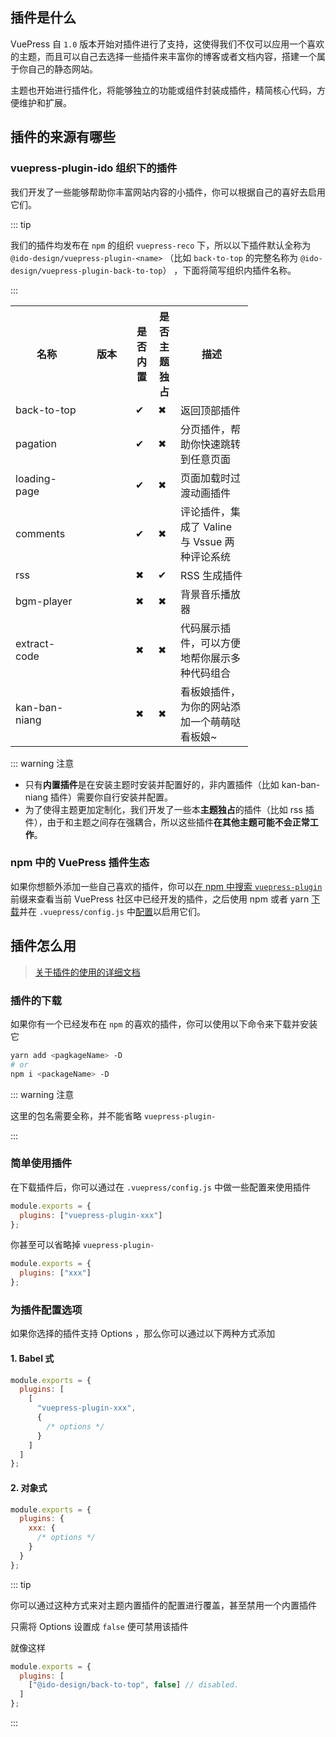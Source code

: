 
## 插件是什么

VuePress 自 `1.0` 版本开始对插件进行了支持，这使得我们不仅可以应用一个喜欢的主题，而且可以自己去选择一些插件来丰富你的博客或者文档内容，搭建一个属于你自己的静态网站。

主题也开始进行插件化，将能够独立的功能或组件封装成插件，精简核心代码，方便维护和扩展。

## 插件的来源有哪些

### vuepress-plugin-ido 组织下的插件

我们开发了一些能够帮助你丰富网站内容的小插件，你可以根据自己的喜好去启用它们。

::: tip

我们的插件均发布在 `npm` 的组织 `vuepress-reco` 下，所以以下插件默认全称为 `@ido-design/vuepress-plugin-<name>` （比如 `back-to-top` 的完整名称为 `@ido-design/vuepress-plugin-back-to-top`） ，下面将简写组织内插件名称。

:::

<table>
  <tr>
    <th style="width:100px">名称</th>
    <th style="width:60px">版本</th>
    <th style="width:20px">是否内置</th>
    <th style="width:20px">是否主题独占</th>
    <th style="width:100px">描述</th>
  </tr>
  <tr>
    <td>
      <a>back-to-top</a>
    </td>
    <td>
      <NpmLink pkg="@ido-design/vuepress-plugin-back-to-top"/>
    </td>
    <td>✔</td>
    <td>✖</td>
    <td>返回顶部插件</td>
  </tr>
  <tr>
    <td>
      <a>pagation</a>
    </td>
    <td>
      <NpmLink pkg="@ido-design/vuepress-plugin-pagation"/>
    </td>
    <td>✔</td>
    <td>✖</td>
    <td>分页插件，帮助你快速跳转到任意页面</td>
  </tr>
  <tr>
    <td>
      <a>loading-page</a>
    </td>
    <td>
      <NpmLink pkg="@ido-design/vuepress-plugin-loading-page"/>
    </td>
    <td>✔</td>
    <td>✖</td>
    <td>页面加载时过渡动画插件</td>
  </tr>
  <tr>
    <td>
      <a>comments</a>
    </td>
    <td>
      <NpmLink pkg="@ido-design/vuepress-plugin-comments"/>
    </td>
    <td>✔</td>
    <td>✖</td>
    <td>评论插件，集成了 Valine 与 Vssue 两种评论系统</td>
  </tr>
  <tr>
    <td>
      <a>rss</a>
    </td>
    <td>
      <NpmLink pkg="@ido-design/vuepress-plugin-rss"/>
    </td>
    <td>✖</td>
    <td>✔</td>
    <td>RSS 生成插件</td>
  </tr>
  <tr>
      <td>
        <a>bgm-player</a>
      </td>
      <td>
        <NpmLink pkg="@ido-design/vuepress-plugin-bgm-player"/>
      </td>
      <td>✖</td>
      <td>✖</td>
      <td>背景音乐播放器</td>
  </tr>
  <tr>
    <td>
      <a>extract-code</a>
    </td>
    <td>
      <NpmLink pkg="@ido-design/vuepress-plugin-extract-code"/>
    </td>
    <td>✖</td>
    <td>✖</td>
    <td>代码展示插件，可以方便地帮你展示多种代码组合</td>
  </tr>
  <tr>
    <td>
    <a>kan-ban-niang</a>
    </td>
    <td>
    <NpmLink pkg="@ido-design/vuepress-plugin-kan-ban-niang"/>
    </td>
    <td>✖</td>
    <td>✖</td>
    <td>看板娘插件，为你的网站添加一个萌萌哒看板娘~</td>
  </tr>
</table>

::: warning 注意

- 只有**内置插件**是在安装主题时安装并配置好的，非内置插件（比如 kan-ban-niang 插件）需要你自行安装并配置。
- 为了使得主题更加定制化，我们开发了一些本**主题独占**的插件（比如 rss 插件），由于和主题之间存在强耦合，所以这些插件**在其他主题可能不会正常工作**。


### npm 中的 VuePress 插件生态

如果你想额外添加一些自己喜欢的插件，你可以[在 npm 中搜索 `vuepress-plugin`](https://www.npmjs.com/search?q=vuepress-plugin) 前缀来查看当前 VuePress 社区中已经开发的插件，之后使用 npm 或者 yarn [下载](#插件的下载)并在 `.vuepress/config.js` 中[配置](#简单使用插件)以启用它们。

## 插件怎么用

> [关于插件的使用的详细文档](https://vuepress.vuejs.org/zh/plugin/using-a-plugin.html)

### 插件的下载

如果你有一个已经发布在 `npm` 的喜欢的插件，你可以使用以下命令来下载并安装它

```bash
yarn add <pagkageName> -D
# or
npm i <packageName> -D
```

::: warning 注意

这里的包名需要全称，并不能省略 `vuepress-plugin-`

:::

### 简单使用插件

在下载插件后，你可以通过在 `.vuepress/config.js` 中做一些配置来使用插件

```javascript
module.exports = {
  plugins: ["vuepress-plugin-xxx"]
};
```

你甚至可以省略掉 `vuepress-plugin-`

```javascript
module.exports = {
  plugins: ["xxx"]
};
```

### 为插件配置选项

如果你选择的插件支持 Options ，那么你可以通过以下两种方式添加

#### 1. Babel 式

```javascript
module.exports = {
  plugins: [
    [
      "vuepress-plugin-xxx",
      {
        /* options */
      }
    ]
  ]
};
```

#### 2. 对象式

```javascript
module.exports = {
  plugins: {
    xxx: {
      /* options */
    }
  }
};
```

::: tip

你可以通过这种方式来对主题内置插件的配置进行覆盖，甚至禁用一个内置插件

只需将 Options 设置成 `false` 便可禁用该插件

就像这样

```javascript
module.exports = {
  plugins: [
    ["@ido-design/back-to-top", false] // disabled.
  ]
};
```

:::
